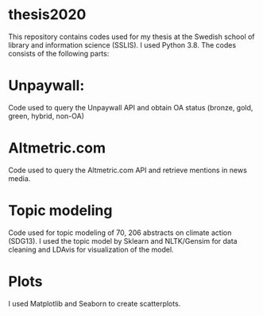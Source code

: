 # thesis2020
This repository contains codes used for my thesis at the Swedish school of library and information science (SSLIS). 
I used Python 3.8. The codes consists of the following parts: 

# Unpaywall: 
Code used to query the Unpaywall API and obtain OA status (bronze, gold, green, hybrid, non-OA) 

# Altmetric.com
Code used to query the Altmetric.com API and retrieve mentions in news media. 

# Topic modeling
Code used for topic modeling of 70, 206 abstracts on climate action (SDG13). 
I used the topic model by Sklearn and NLTK/Gensim for data cleaning and LDAvis for visualization of the model. 

# Plots
I used Matplotlib and Seaborn to create scatterplots. 

